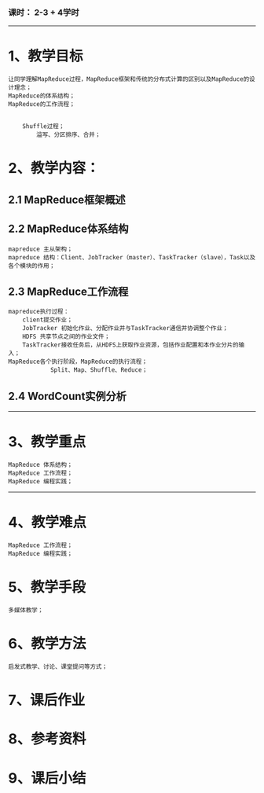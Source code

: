 ### 课时： 2-3 + 4学时

***
# 1、教学目标 
    让同学理解MapReduce过程，MapReduce框架和传统的分布式计算的区别以及MapReduce的设计理念；
    MapReduce的体系结构；
    MapReduce的工作流程；
        

        Shuffle过程；
            溢写、分区排序、合并；
# 2、教学内容：
## 2.1 MapReduce框架概述

## 2.2 MapReduce体系结构
    mapreduce 主从架构；
    mapreduce 结构：Client、JobTracker（master）、TaskTracker（slave），Task以及各个模块的作用；

## 2.3 MapReduce工作流程
    mapreduce执行过程：
        client提交作业；
        JobTracker 初始化作业、分配作业并与TaskTracker通信并协调整个作业；
        HDFS 共享节点之间的作业文件；
        TaskTracker接收任务后，从HDFS上获取作业资源，包括作业配置和本作业分片的输入；
    MapReduce各个执行阶段，MapReduce的执行流程；
                Split、Map、Shuffle、Reduce；
        
## 2.4 WordCount实例分析
***

# 3、教学重点
    MapReduce 体系结构；
    MapReduce 工作流程；
    MapReduce 编程实践；
***

# 4、教学难点
    MapReduce 工作流程；
    MapReduce 编程实践；

# 5、教学手段
    多媒体教学；
# 6、教学方法
    启发式教学、讨论、课堂提问等方式；

# 7、课后作业

# 8、参考资料
# 9、课后小结
